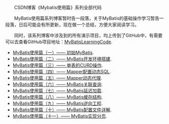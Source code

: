 &emsp;&emsp;CSDN博客《Mybatis使用篇》系列全部代码

&emsp;&emsp;MyBatis使用篇系列博客暂时告一段落，关于MyBatis的基础操作学习暂告一段落，日后可能会有所更新，现在做一个总结，方便大家阅读学习。

&emsp;&emsp;同时，该系列博客中涉及到的所有演示项目，均上传到了GitHub中，有需要可以去查看GitHub项目地址：[MyBatisLearningCode](https://github.com/xiaobaixiaoda/MyBatisLearningCode).

- [MyBatis使用篇（一）—— 初始MyBatis](https://blog.csdn.net/weixin_36378917/article/details/84955150).
- [MyBatis使用篇（二）—— MyBatis开发环境搭建](https://blog.csdn.net/weixin_36378917/article/details/84964269).
- [MyBatis使用篇（三）—— 单表的CURD操作](https://blog.csdn.net/weixin_36378917/article/details/84978388).
- [MyBatis使用篇（四）—— Mapper配置动态SQL](https://blog.csdn.net/weixin_36378917/article/details/85059459).
- [MyBatis使用篇（五）—— Mapper动态代理](https://blog.csdn.net/weixin_36378917/article/details/85101086).
- [MyBatis使用篇（六）—— MyBatis关联查询](https://blog.csdn.net/weixin_36378917/article/details/85111579).
- [MyBatis使用篇（七）—— MyBatis延迟加载](https://blog.csdn.net/weixin_36378917/article/details/85161264).
- [MyBatis使用篇（八）—— MyBatis缓存结构](https://blog.csdn.net/weixin_36378917/article/details/85217259).
- [MyBatis使用篇（九）—— MyBatis逆向工程](https://blog.csdn.net/weixin_36378917/article/details/85242903).
- [MyBatis使用篇（十）—— MyBatis配置文件详解](https://blog.csdn.net/weixin_36378917/article/details/85246242).
- [MyBatis使用篇（十一）—— MyBatis实现分页](https://blog.csdn.net/weixin_36378917/article/details/85987287).
